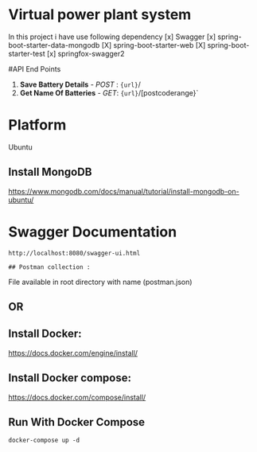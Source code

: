 # Virtual power plant system

In this project i have use following dependency
[x] Swagger
[x] spring-boot-starter-data-mongodb
[X] spring-boot-starter-web
[X] spring-boot-starter-test
[x] springfox-swagger2

#API End Points
1. __Save Battery Details__ - _POST_ : `{url}`/ 
2. __Get Name Of Batteries__ -  _GET_: `{url}`/[postcoderange}`

# Platform 
Ubuntu

## Install MongoDB 
https://www.mongodb.com/docs/manual/tutorial/install-mongodb-on-ubuntu/

# Swagger Documentation

```
http://localhost:8080/swagger-ui.html

## Postman collection :
```
File available in root directory with name (postman.json)

## OR

## Install Docker:

https://docs.docker.com/engine/install/

## Install Docker compose:

https://docs.docker.com/compose/install/


## Run With Docker Compose

```
docker-compose up -d
